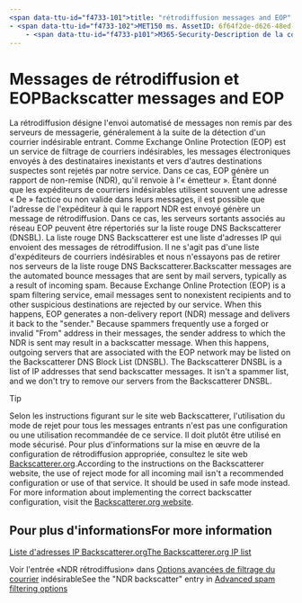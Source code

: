 ```yaml
---
<span data-ttu-id="f4733-101">title: "rétrodiffusion messages and EOP" ms. Author: krowley Author: kccross Manager: laurawi ms. Date: 12/9/2016 ms. audience: professionnel ms. topic: article ms. service: O365-seccomp ms. Custom: TN2DMC localization_priority: normal Search. appverid:</span><span class="sxs-lookup"><span data-stu-id="f4733-101">title: "Backscatter messages and EOP" ms.author: krowley author: kccross manager: laurawi ms.date: 12/9/2016 ms.audience: ITPro ms.topic: article ms.service: O365-seccomp ms.custom: TN2DMC localization_priority: Normal search.appverid:</span></span>
- <span data-ttu-id="f4733-102">MET150 ms. AssetID: 6f64f2de-d626-48ed-8084-03cc72301aa4 ms. collection:</span><span class="sxs-lookup"><span data-stu-id="f4733-102">MET150 ms.assetid: 6f64f2de-d626-48ed-8084-03cc72301aa4   ms.collection:</span></span>
    - <span data-ttu-id="f4733-p101">M365-Security-Description de la conformité: «les messages rétrodiffusion sont les messages de retour automatique envoyés par les serveurs de messagerie, généralement à la suite de courrier indésirable entrant. Le BACKSCATTERER est une liste d'adresses IP qui envoient des messages rétrodiffusion. Il ne s'agit pas d'une liste de spammeurs, et nous n'essayons pas de supprimer nos serveurs du BACKSCATTERER.</span><span class="sxs-lookup"><span data-stu-id="f4733-p101">M365-security-compliance description: "Backscatter messages are the automated bounce messages that are sent by mail servers, typically as a result of incoming spam. The Backscatterer DNSBL is a list of IP addresses that send backscatter messages. It isn't a spammer list, and we don't try to remove our servers from the Backscatterer DNSBL."</span></span>
---
```


# <a name="backscatter-messages-and-eop"></a><span data-ttu-id="f4733-106">Messages de rétrodiffusion et EOP</span><span class="sxs-lookup"><span data-stu-id="f4733-106">Backscatter messages and EOP</span></span>

<span data-ttu-id="f4733-p102">La rétrodiffusion désigne l'envoi automatisé de messages non remis par des serveurs de messagerie, généralement à la suite de la détection d'un courrier indésirable entrant. Comme Exchange Online Protection (EOP) est un service de filtrage de courriers indésirables, les messages électroniques envoyés à des destinataires inexistants et vers d'autres destinations suspectes sont rejetés par notre service. Dans ce cas, EOP génère un rapport de non-remise (NDR), qu'il renvoie à l'« émetteur ». Étant donné que les expéditeurs de courriers indésirables utilisent souvent une adresse « De » factice ou non valide dans leurs messages, il est possible que l'adresse de l'expéditeur à qui le rapport NDR est envoyé génère un message de rétrodiffusion. Dans ce cas, les serveurs sortants associés au réseau EOP peuvent être répertoriés sur la liste rouge DNS Backscatterer (DNSBL). La liste rouge DNS Backscatterer est une liste d'adresses IP qui envoient des messages de rétrodiffusion. Il ne s'agit pas d'une liste d'expéditeurs de courriers indésirables et nous n'essayons pas de retirer nos serveurs de la liste rouge DNS Backscatterer.</span><span class="sxs-lookup"><span data-stu-id="f4733-p102">Backscatter messages are the automated bounce messages that are sent by mail servers, typically as a result of incoming spam. Because Exchange Online Protection (EOP) is a spam filtering service, email messages sent to nonexistent recipients and to other suspicious destinations are rejected by our service. When this happens, EOP generates a non-delivery report (NDR) message and delivers it back to the "sender." Because spammers frequently use a forged or invalid "From" address in their messages, the sender address to which the NDR is sent may result in a backscatter message. When this happens, outgoing servers that are associated with the EOP network may be listed on the Backscatterer DNS Block List (DNSBL). The Backscatterer DNSBL is a list of IP addresses that send backscatter messages. It isn't a spammer list, and we don't try to remove our servers from the Backscatterer DNSBL.</span></span> 
  
> [!TIP]
> <span data-ttu-id="f4733-p103">Selon les instructions figurant sur le site web Backscatterer, l'utilisation du mode de rejet pour tous les messages entrants n'est pas une configuration ou une utilisation recommandée de ce service. Il doit plutôt être utilisé en mode sécurisé. Pour plus d'informations sur la mise en œuvre de la configuration de rétrodiffusion appropriée, consultez le site web [Backscatterer.org](http://www.backscatterer.org/?target=usage).</span><span class="sxs-lookup"><span data-stu-id="f4733-p103">According to the instructions on the Backscatterer website, the use of reject mode for all incoming mail isn't a recommended configuration or use of that service. It should be used in safe mode instead. For more information about implementing the correct backscatter configuration, visit the [Backscatterer.org website](http://www.backscatterer.org/?target=usage).</span></span> 
  
## <a name="for-more-information"></a><span data-ttu-id="f4733-117">Pour plus d'informations</span><span class="sxs-lookup"><span data-stu-id="f4733-117">For more information</span></span>

[<span data-ttu-id="f4733-118">Liste d'adresses IP Backscatterer.org</span><span class="sxs-lookup"><span data-stu-id="f4733-118">The Backscatterer.org IP list</span></span>](https://blogs.msdn.com/b/tzink/archive/2012/08/22/the-backscatterer-org-ip-list.aspx)
  
<span data-ttu-id="f4733-119">Voir l'entrée «NDR rétrodiffusion» dans [Options avancées de filtrage du courrier](advanced-spam-filtering-asf-options.md) indésirable</span><span class="sxs-lookup"><span data-stu-id="f4733-119">See the "NDR backscatter" entry in [Advanced spam filtering  options](advanced-spam-filtering-asf-options.md)</span></span>
  

